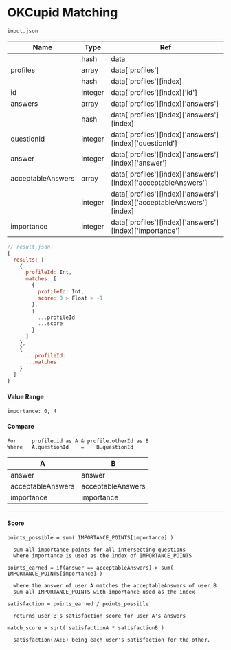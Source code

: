 OKCupid Matching
================
    input.json
| Name              | Type    | Ref                                                                   |
|-------------------|---------|-----------------------------------------------------------------------|
|                   | hash    | data                                                                  |
| profiles          | array   | data['profiles']                                                      |
|                   | hash    | data['profiles'][index]                                               |
| id                | integer | data['profiles'][index]['id']                                         |
| answers           | array   | data['profiles'][index]['answers']                                    |
|                   | hash    | data['profiles'][index]['answers'][index]                             |
| questionId        | integer | data['profiles'][index]['answers'][index]['questionId']               |
| answer            | integer | data['profiles'][index]['answers'][index]['answer']                   |
| acceptableAnswers | array   | data['profiles'][index]['answers'][index]['acceptableAnswers']        |
|                   | integer | data['profiles'][index]['answers'][index]['acceptableAnswers'][index] |
| importance        | integer | data['profiles'][index]['answers'][index]['importance']               |
```javascript
// result.json
{
  results: [
    {
      profileId: Int,
      matches: [
        {
          profileId: Int,
          score: 0 > Float > -1
        },
        {
          ...profileId
          ...score
        }
      ]
    },
    {
      ...profileId:
      ...matches:
    }
  ]
}
```
#### Value Range
    importance: 0, 4
#### Compare
    For     profile.id as A & profile.otherId as B
    Where   A.questionId    =    B.questionId
| A                 | B                 |
|-------------------|-------------------|
| answer            | answer            |
| acceptableAnswers | acceptableAnswers |
| importance        | importance        |
***
#### Score
    points_possible = sum( IMPORTANCE_POINTS[importance] )

      sum all importance points for all intersecting questions
      where importance is used as the index of IMPORTANCE_POINTS

    points_earned = if(answer == acceptableAnswers)-> sum( IMPORTANCE_POINTS[importance] )

      where the answer of user A matches the acceptableAnswers of user B
      sum all IMPORTANCE_POINTS with importance used as the index

    satisfaction = points_earned / points_possible

      returns user B's satisfaction score for user A's answers

    match_score = sqrt( satisfactionA * satisfactionB )

      satisfaction(?A:B) being each user's satisfaction for the other.
